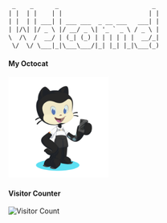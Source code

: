 ````
 _    _      _                          _ 
| |  | |    | |                        | |
| |  | | ___| | ___ ___  _ __ ___   ___| |
| |/\| |/ _ \ |/ __/ _ \| '_ ` _ \ / _ \ |
\  /\  /  __/ | (_| (_) | | | | | |  __/_|
 \/  \/ \___|_|\___\___/|_| |_| |_|\___(_)                                      
````

#### My Octocat

  <img src="octocat-1690426667604.png" alt="mattruggio" width="200" height="200">
</p>


#### Visitor Counter

![Visitor Count](https://profile-counter.glitch.me/mattruggio/count.svg)
